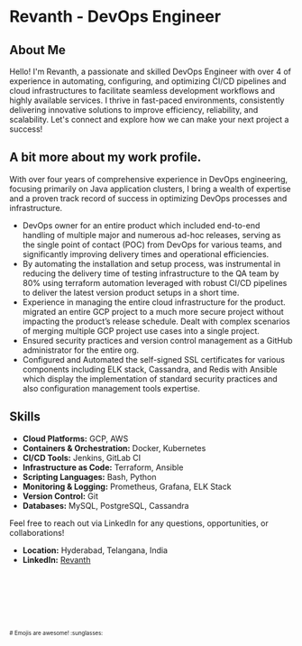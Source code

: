 # Revanth - DevOps Engineer

## About Me

Hello! I'm Revanth, a passionate and skilled DevOps Engineer with over 4 of experience in automating, configuring, and optimizing CI/CD pipelines and cloud infrastructures to facilitate seamless development workflows and highly available services. I thrive in fast-paced environments, consistently delivering innovative solutions to improve efficiency, reliability, and scalability. Let's connect and explore how we can make your next project a success!

## A bit more about my work profile.
With over four years of comprehensive experience in DevOps engineering, focusing primarily on Java application clusters, I bring a wealth of expertise and a proven track record of success in optimizing DevOps processes and infrastructure.
- DevOps owner for an entire product which included end-to-end handling of multiple major and numerous ad-hoc releases, serving as the single point of contact (POC) from DevOps for various teams, and significantly improving delivery times and operational efficiencies.
- By automating the installation and setup process, was instrumental in reducing the delivery time of testing infrastructure to the QA team by 80% using terraform automation leveraged with robust CI/CD pipelines to deliver the latest version product setups in a short time.
- Experience in managing the entire cloud infrastructure for the product. migrated an entire GCP project to a much more secure project without impacting the product’s release schedule. Dealt with complex scenarios of merging multiple GCP project use cases into a single project. 
- Ensured security practices and version control management as a GitHub administrator for the entire org. 
- Configured and Automated the self-signed SSL certificates for various components including ELK stack, Cassandra, and Redis with Ansible which display the implementation of standard security practices and also configuration management tools expertise. 




## Skills

- **Cloud Platforms:** GCP, AWS
- **Containers & Orchestration:** Docker, Kubernetes
- **CI/CD Tools:** Jenkins, GitLab CI
- **Infrastructure as Code:** Terraform, Ansible
- **Scripting Languages:** Bash, Python
- **Monitoring & Logging:** Prometheus, Grafana, ELK Stack
- **Version Control:** Git
- **Databases:** MySQL, PostgreSQL, Cassandra




Feel free to reach out via LinkedIn for any questions, opportunities, or collaborations!

- **Location:** Hyderabad, Telangana, India
- **LinkedIn:** [Revanth](https://www.linkedin.com/in/revanth-maddikunta/)













<br>
<br>
<br>
<br>
<br>
<br>
<sub><sup> # Emojis are awesome! :sunglasses: </sup></sub>